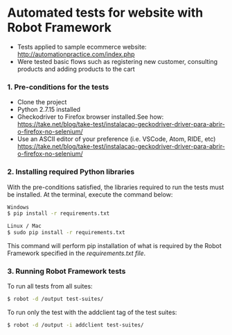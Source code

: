 # Automated tests for website with Robot Framework

- Tests applied to sample ecommerce website: http://automationpractice.com/index.php
- Were tested basic flows such as registering new customer, consulting products and adding products to the cart

### 1. Pre-conditions for the tests
- Clone the project
- Python 2.7.15 installed
- Gheckodriver to Firefox browser installed.See how: https://take.net/blog/take-test/instalacao-geckodriver-driver-para-abrir-o-firefox-no-selenium/
- Use an ASCII editor of your preference (i.e. VSCode, Atom, RIDE, etc)</br>https://take.net/blog/take-test/instalacao-geckodriver-driver-para-abrir-o-firefox-no-selenium/

### 2. Installing required Python libraries
With the pre-conditions satisfied, the libraries required to run the tests must be installed. At the terminal, execute the command below:
```sh
Windows
$ pip install -r requirements.txt
```
```sh
Linux / Mac
$ sudo pip install -r requirements.txt
```
This command will perform pip installation of what is required by the Robot Framework specified in the <i>requirements.txt file</i>.</br>

### 3. Running Robot Framework tests
To run all tests from all suites:
```sh
$ robot -d /output test-suites/
```
To run only the test with the addclient tag of the test suites:
```sh
$ robot -d /output -i addclient test-suites/
```

